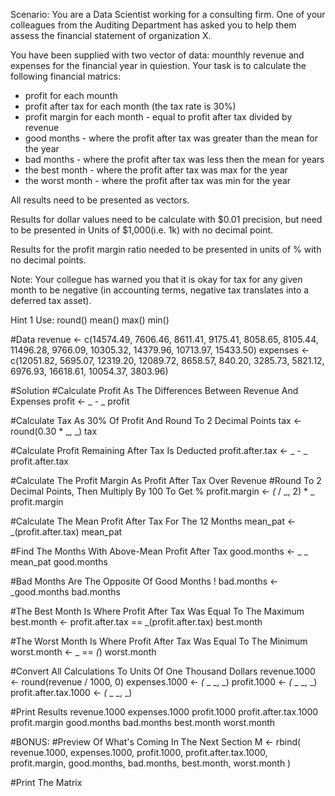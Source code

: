 Scenario: You are a Data Scientist working for a consulting firm.
One of your colleagues from the Auditing Department has asked you
to help them assess the financial statement of organization X.

You have been supplied with two vector of data: mounthly revenue and
expenses for the financial year in quiestion. Your task is to calculate
the following financial matrics:

- profit for each mounth
- profit after tax for each month (the tax rate is 30%)
- profit margin for each month - equal to profit after tax divided by revenue
- good months - where the profit after tax was greater than the mean for the year
- bad months - where the profit after tax was less then the mean for years
- the best month - where the profit after tax was max for the year
- the worst month - where the profit after tax was min for the year

All results need to be presented as vectors.

Results for dollar values need to be calculate with $0.01 precision, but need to be
presented in Units of $1,000(i.e. 1k) with no decimal point.

Results for the profit margin ratio needed to be presented in units of % with no
decimal points.

Note: Your collegue has warned you that it is okay for tax for any given month to be
negative (in accounting terms, negative tax translates into a deferred tax asset).

Hint 1
Use:
round()
mean()
max()
min()

#Data
revenue <- c(14574.49, 7606.46, 8611.41, 9175.41, 8058.65, 8105.44, 11496.28, 9766.09, 10305.32, 14379.96, 10713.97, 15433.50)
expenses <- c(12051.82, 5695.07, 12319.20, 12089.72, 8658.57, 840.20, 3285.73, 5821.12, 6976.93, 16618.61, 10054.37, 3803.96)

#Solution
#Calculate Profit As The Differences Between Revenue And Expenses
profit <- _ - _
profit

#Calculate Tax As 30% Of Profit And Round To 2 Decimal Points
tax <- round(0.30 * _, _)
tax 

#Calculate Profit Remaining After Tax Is Deducted
profit.after.tax <- _ - _
profit.after.tax

#Calculate The Profit Margin As Profit After Tax Over Revenue
#Round To 2 Decimal Points, Then Multiply By 100 To Get %
profit.margin <- _(_ / _, 2) * _
profit.margin

#Calculate The Mean Profit After Tax For The 12 Months
mean_pat <- _(profit.after.tax)
mean_pat

#Find The Months With Above-Mean Profit After Tax
good.months <- _ _ mean_pat
good.months

#Bad Months Are The Opposite Of Good Months !
bad.months <- _good.months
bad.months

#The Best Month Is Where Profit After Tax Was Equal To The Maximum
best.month <- profit.after.tax == _(profit.after.tax)
best.month

#The Worst Month Is Where Profit After Tax Was Equal To The Minimum
worst.month <- _ == _(_)
worst.month

#Convert All Calculations To Units Of One Thousand Dollars
revenue.1000 <- round(revenue / 1000, 0)
expenses.1000 <- _(_ _ _, _)
profit.1000 <- _(_ _ _, _)
profit.after.tax.1000 <- _(_ _ _, _)

#Print Results
revenue.1000
expenses.1000
profit.1000
profit.after.tax.1000
profit.margin
good.months
bad.months
best.month
worst.month

#BONUS:
#Preview Of What's Coming In The Next Section
M <- rbind(
  revenue.1000,
  expenses.1000,
  profit.1000,
  profit.after.tax.1000,
  profit.margin,
  good.months,
  bad.months,
  best.month,
  worst.month
)

#Print The Matrix